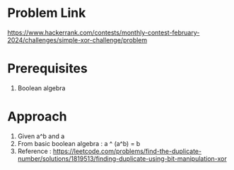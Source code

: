 # Problem Link
https://www.hackerrank.com/contests/monthly-contest-february-2024/challenges/simple-xor-challenge/problem

# Prerequisites
1. Boolean algebra

# Approach 
1. Given a^b and a
2. From basic boolean algebra : a ^ (a^b) = b
3. Reference : https://leetcode.com/problems/find-the-duplicate-number/solutions/1819513/finding-duplicate-using-bit-manipulation-xor
